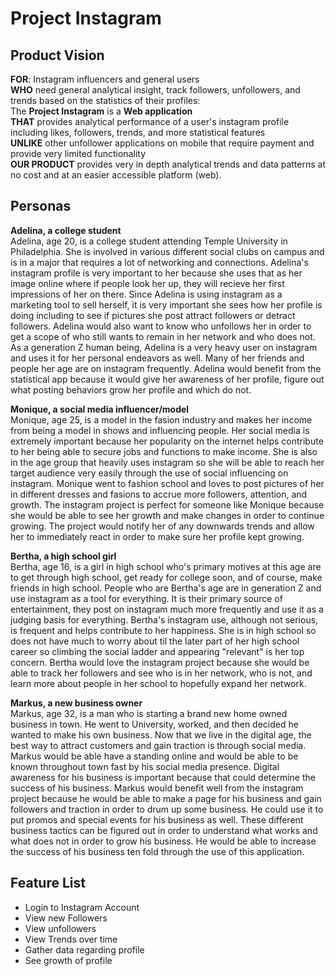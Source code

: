 # Project Instagram 

## Product Vision <br />

**FOR**: Instagram influencers and general users <br />
**WHO** need general analytical insight, track followers, unfollowers, and trends based on the statistics of their profiles: <br />
The **Project Instagram** is a **Web application** <br />
**THAT** provides analytical performance of a user's instagram profile including likes, followers, trends, and more statistical features <br />
**UNLIKE** other unfollower applications on mobile that require payment and provide very limited functionality <br />
**OUR PRODUCT** provides very in depth analytical trends and data patterns at no cost and at an easier accessible platform (web). <br />

## Personas <br />
**Adelina, a college student** <br />
Adelina, age 20, is a college student attending Temple University in Philadelphia. She is involved in various different social clubs on campus and is in a major that requires a lot of networking and connections. Adelina's instagram profile is very important to her because she uses that as her image online where if people look her up, they will recieve her first impressions of her on there. Since Adelina is using instagram as a marketing tool to sell herself, it is very important she sees how her profile is doing including to see if pictures she post attract followers or detract followers. Adelina would also want to know who unfollows her in order to get a scope of who still wants to remain in her network and who does not. As a generation Z human being, Adelina is a very heavy user on instagram and uses it for her personal endeavors as well. Many of her friends and people her age are on instagram frequently. Adelina would benefit from the statistical app because it would give her awareness of her profile, figure out what posting behaviors grow her profile and which do not. 
<br />

**Monique, a social media influencer/model** <br />
Monique, age 25, is a model in the fasion industry and makes her income from being a model in shows and influencing people. Her social media is extremely important because her popularity on the internet helps contribute to her being able to secure jobs and functions to make income. She is also in the age group that heavily uses instagram so she will be able to reach her target audience very easily through the use of social influencing on instagram. Monique went to fashion school and loves to post pictures of her in different dresses and fasions to accrue more followers, attention, and growth. The instagram project is perfect for someone like Monique because she would be able to see her growth and make changes in order to continue growing. The project would notify her of any downwards trends and allow her to immediately react in order to make sure her profile kept growing. <br />

**Bertha, a high school girl** <br />
Bertha, age 16, is a girl in high school who's primary motives at this age are to get through high school, get ready for college soon, and of course, make friends in high school. People who are Bertha's age are in generation Z and use instagram as a tool for everything. It is their primary source of entertainment, they post on instagram much more frequently and use it as a judging basis for everything. Bertha's instagram use, although not serious, is frequent and helps contribute to her happiness. She is in high school so does not have much to worry about til the later part of her high school career so climbing the social ladder and appearing "relevant" is her top concern. Bertha would love the instagram project because she would be able to track her followers and see who is in her network, who is not, and learn more about people in her school to hopefully expand her network. <br />

**Markus, a new business owner** <br />
Markus, age 32, is a man who is starting a brand new home owned business in town. He went to University, worked, and then decided he wanted to make his own business. Now that we live in the digital age, the best way to attract customers and gain traction is through social media. Markus would be able have a standing online and would be able to be known throughout town fast by his social media presence. Digital awareness for his business is important because that could determine the success of his business. Markus would benefit well from the instagram project because he would be able to make a page for his business and gain followers and traction in order to drum up some business. He could use it to put promos and special events for his business as well. These different business tactics can be figured out in order to understand what works and what does not in order to grow his business. He would be able to increase the success of his business ten fold through the use of this application. <br />

## Feature List <br />
* Login to Instagram Account
* View new Followers
* View unfollowers
* View Trends over time
* Gather data regarding profile
* See growth of profile

<br />



